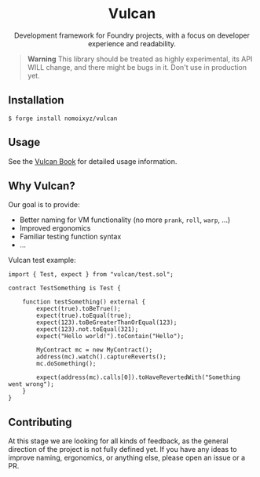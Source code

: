 <h1 align=center>
    Vulcan
</h1>

<p align=center>
    Development framework for Foundry projects, with a focus on developer experience and readability.
</p>

> **Warning**
> This library should be treated as highly experimental, its API WILL change, and there might be bugs in it. Don't use in production yet.

## Installation

```
$ forge install nomoixyz/vulcan
```

## Usage

See the [Vulcan Book](https://nomoixyz.github.io/vulcan/) for detailed usage information.

## Why Vulcan?

Our goal is to provide:
- Better naming for VM functionality (no more `prank`, `roll`, `warp`, ...)
- Improved ergonomics
- Familiar testing function syntax
- ...

Vulcan test example:

```solidity
import { Test, expect } from "vulcan/test.sol";

contract TestSomething is Test {

    function testSomething() external {
        expect(true).toBeTrue();
        expect(true).toEqual(true);
        expect(123).toBeGreaterThanOrEqual(123);
        expect(123).not.toEqual(321);
        expect("Hello world!").toContain("Hello");

        MyContract mc = new MyContract();
        address(mc).watch().captureReverts();
        mc.doSomething();

        expect(address(mc).calls[0]).toHaveRevertedWith("Something went wrong");
    }
}
```

## Contributing

At this stage we are looking for all kinds of feedback, as the general direction of the project is not fully defined yet. If you have any ideas to improve naming, ergonomics, or anything else, please open an issue or a PR.
